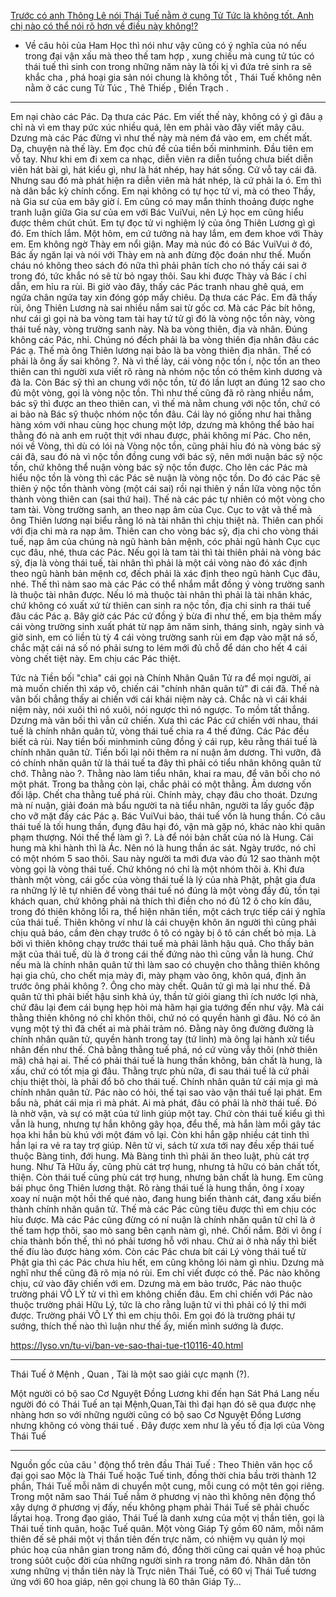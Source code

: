 [Trước có anh Thông Lê nói Thái Tuế nằm ở cung Tử Tức là không tốt. Anh chị nào có thể nói rõ hơn về điều này không!?](https://lyso.vn/tu-vi/ban-ve-sao-thai-tue-t10116-40.html)
- Về câu hỏi của Ham Học thì nói như vậy cũng có ý nghĩa của nó nếu trong đại vận xấu mà theo thế tam hợp , xung chiếu mà cung tử túc có thái tuế thì sinh con trong những năm này là tối kị vì đứa trẻ sinh ra sẽ khắc cha , phá hoại gia sản nói chung là không tốt , Thái Tuế không nên nằm ở các cung Tử Túc , Thê Thiếp , Điền Trạch .

--------

Em nại chào các Pác.
Dạ thưa các Pác. Em viết thế này, không có ý gì đâu ạ chỉ nà vì em thay pức xúc nhiều quá, lên em phải vào đây viết mây câu. Dzưng mà các Pác đừng vì như thế này mà ném đá vào em, em chết mất.
Dạ, chuyện nà thế lày.
Em đọc chủ đề của tiền bối minhminh. Đầu tiên em vỗ tay. Như khi em đi xem ca nhạc, diễn viên ra diễn tuồng chưa biết diễn viên hát bài gì, hát kiểu gì, như là hát nhép, hay hát sống. Cứ vỗ tay cái đã. Nhưng sau đó mà phát hiện ra diễn viên mà hát nhép, là cứ phải la ó.
Em thì nà dân bắc kỳ chính cống. Em nại không có tự học tử vi, mà có theo Thầy, nà Gia sư của em bây giờ í. Em cũng có may mắn thỉnh thoảng được nghe tranh luận giữa Gia sư của em với Bác VuiVui, nên Lý học em cũng hiểu được thêm chút chút. Em tự đọc tử vi nghiệm lý của ông Thiên Lương gì gì đó. Em thích lắm. Một hôm, em cứ tưởng nà hay lắm, em đem khoe với Thày em. Em không ngờ Thày em nổi giận. May mà núc đó có Bác VuiVui ở đó, Bác ấy ngăn lại và nói với Thày em nà anh đừng độc đoán như thế. Muốn cháu nó không theo sách đó nữa thì phải phân tích cho nó thấy cái sai ở trong đó, tức khắc nó sẽ từ bỏ ngay thôi.
Sau khi được Thày và Bác í chỉ dẫn, em hỉu ra rùi. Bi giờ vào đây, thấy các Pác tranh nhau ghê quá, em ngứa chân ngứa tay xin đóng góp mấy chiêu.
Dạ thưa các Pác. Em đã thấy rùi, ông Thiên Lương nà sai nhiều nắm sai từ gốc cơ. Mà các Pác bít hông, như cái gì gọi nà ba vòng tam tài hay tứ tử gì đó là vòng nộc tồn này, vòng thái tuế này, vòng trường sanh này. Nà ba vòng thiên, địa và nhân. Đúng không các Pác, nhỉ. Chúng nó đếch phải là ba vòng thiên địa nhân đâu các Pác ạ. Thế mà ông Thiên lương nại bảo là ba vòng thiên địa nhân. Thế có phải là ông ấy sai không ?. Nà vì thế lày, cái vòng nộc tồn í, nộc tồn an theo thiên can thì người xưa viết rõ ràng nà nhóm nộc tồn có thêm kình dương và đà la. Còn Bác sỹ thì an chung với nộc tồn, từ đó lần lượt an đúng 12 sao cho đủ một vòng, gọi là vòng nộc tồn. Thì như thế cũng đã rõ ràng nhiều nắm, bác sỹ thì được an theo thiên can, vì thế mà nằm chung với nộc tồn, chứ có ai bảo nà Bác sỹ thuộc nhóm nộc tồn đâu. Cái lày nó giống như hai thằng hàng xóm với nhau cùng học chung một lớp, dzưng mà không thể bảo hai thằng đó nà anh em ruột thịt với nhau được, phải không mí Pác. Cho nên, nói về Vòng, thì dù có lói nà Vòng nộc tồn, cũng phải hỉu đó nà vòng bác sỹ cái đã, sau đó nà vì nộc tồn đồng cung với bác sỹ, nên mới nuận bác sỹ nộc tồn, chứ không thể nuận vòng bác sỹ nộc tồn được. Cho lên các Pác mà hiểu nộc tồn là vòng thì các Pác sẽ nuận là vòng nộc tồn. Do đó các Pác sẽ thiên ý nộc tồn thành vòng (một cái sai) rồi nại thiên ý nần lữa vòng nộc tồn thành vòng thiên can (sai thứ hai). Thế nà các pác tự nhiên có một vòng cho tam tài.
Vòng trường sanh, an theo nạp âm của Cục. Cục to vật vã thế mà ông Thiên lương nại biểu rằng ló nà tài nhân thì chịu thiệt nà. Thiên can phối với địa chi mà ra nạp âm. Thiên can cho vòng bác sỹ, địa chi cho vòng thái tuế, nạp âm của chúng nà ngũ hành bản mệnh, cóc phải ngũ hành Cục cục cục đâu, nhé, thưa các Pác. Nếu gọi là tam tài thì tài thiên phải nà vòng bác sỹ, địa là vòng thái tuế, tài nhân thì phải là một cái vòng nào đó xác định theo ngũ hành bản mệnh cơ, đếch phải là xác định theo ngũ hành Cục đâu, nhé. Thế thì nàm sao mà các Pác có thể nhắm mắt đồng ý vòng trường sanh là thuộc tài nhân được. Nếu ló mà thuộc tài nhân thì phải là tài nhân khác, chứ không có xuất xứ từ thiên can sinh ra nộc tồn, địa chi sinh ra thái tuế đâu các Pác ạ. Bây giờ các Pác cứ đồng ý bừa đi như thế, em bịa thêm mấy cái vòng trường sinh xuất phát từ nạp âm năm sinh, tháng sinh, ngày sinh và giờ sinh, em có liền tù tỳ 4 cái vòng trường sanh rùi em đạp vào mặt ná số, chắc mặt cái ná số nó phải sưng to lém mới đủ chỗ để dán cho hết 4 cái vòng chết tiệt này.
Em chịu các Pác thiệt.


Tức nà Tiền bối "chìa" cái gọi nà Chính Nhân Quân Tử ra để mọi người, ai mà muốn chiến thì xáp vô, chiến cái "chính nhân quân tử" đi cái đã. Thế nà vãn bối chẳng thấy ai chiến với cái khái niệm này cả. Chắc nà vì cái khái niệm này, nói xuôi thì nó xuôi, nói ngược thì nó ngược. To mồm tất thắng.
Dzưng mà vãn bối thì vẫn cứ chiến. Xưa thì các Pác cứ chiến với nhau, thái tuế là chính nhân quân tử, vòng thái tuế chia ra 4 thế đứng. Các Pác đều biết cả rùi. Nay tiền bối minhminh cũng đồng ý cái rụp, kêu rằng thái tuế là chính nhăn quân tử. Tiền bối lại nôi thêm ra ní nuận âm dương. Thì vưỡn, đã có chính nhăn quân tử là thái tuế ta đây thì phải có tiểu nhân không quân tử chớ. Thằng nào ?. Thằng nào làm tiểu nhân, khai ra mau, để vãn bối cho nó một phát. Trong ba thằng còn lại, chắc phải có một thằng. Âm dương vốn đối lập. Chết cha thằng tuế phá rùi. Chính mày, chạy đâu cho thoát. Dzưng mà ní nuận, giải đoán mà bẩu người ta nà tiểu nhân, người ta lấy guốc đập cho vỡ mặt đấy các Pác ạ.
Bác VuiVui bảo, thái tuế vốn là hung thần. Có câu thái tuế là tối hung thần, đụng đâu hại đó, vận mà gặp nó, khác nào khi quân phạm thượng. Nói thế thể làm gì ?. Là để nói bản chất của nó là Hung. Cái hung mà khi hành thì là Ác. Nên nó là hung thần ác sát. Ngày trước, nó chỉ có một nhóm 5 sao thôi. Sau này người ta mới đưa vào đủ 12 sao thành một vòng gọi là vòng thái tuế. Chứ không nó chỉ là một nhóm thôi à. Khi đưa thành một vòng, cái gốc của vòng thái tuế là lý của nhà Phật, phật gia đưa ra những lý lẽ tự nhiên để vòng thái tuế nó đúng là một vòng đầy đủ, tồn tại khách quan, chứ không phải nà thích thì điền cho nó đủ 12 ô cho kín đâu, trong đó thiên không lồi ra, thể hiện nhãn tiền, một cách trực tiếp cái ý nghĩa của thái tuế. Thiên không ví như là cái chuyện khôn ăn người thì cũng phải chịu quả báo, cầm đèn chạy trước ô tô có ngày bị ô tô cán chết bỏ mịa. Là bởi vì thiên không chạy trước thái tuế mà phải lãnh hậu quả. Cho thấy bản mặt của thái tuế, dù là ở trong cái thế đứng nào thì cũng vẫn là hung. Chứ nếu mà là chính nhân quân tử thì làm sao có chuyện cho thằng thiên không hại gia chủ, cho chết mịa mày đi, mày phạm vào ông, khôn quá, định ăn trước ông phải không ?. Ông cho mày chết. Quân tử gì mà lại như thế. Đã quân tử thì phải biết hậu sinh khả úy, thần tử giỏi giang thì ích nước lợi nhà, chứ đâu lại đem cái bụng hẹp hòi mà hãm hại gia tướng đến như vậy. Mà cái thằng thiên không nó chỉ khôn thôi, chứ nó có quyền hành gì đâu. Nó có ăn vụng một tý thì đã chết ai mà phải trảm nó. Đằng này ông đường đường là chính nhân quân tử, quyền hành trong tay (tứ linh) mà ông lại hành xử tiểu nhân đến như thế. Chả bằng thằng tuế phá, nó cứ vùng vẫy thôi (nhờ thiên mã) chả hại ai. Thế có phải thái tuế là hung thần không, bản chất là hung, là xấu, chứ có tốt mịa gì đâu. Thằng trực phù nữa, đi sau thái tuế là cứ phải chịu thiệt thòi, là phải đổ bô cho thái tuế. Chính nhân quân tử cái mịa gì mà chính nhân quân tử.
Pác nào có hỏi, thế tại sao vào vận thái tuế lại phát. Em bẩu nà, phát cái mịa rì mà phát. Ai mà phát, đâu có phải là nhờ thái tuế. Đó là nhờ vận, và sự có mặt của tứ linh giúp một tay. Chứ còn thái tuế kiểu gì thì vẫn là hung, nhưng tự hắn không gây họa, đểu thế, mà hắn làm mồi gây tác họa khi hắn bù khú với một đám vô lại. Còn khi hắn gặp nhiều cát tinh thì hắn lại ra vẻ ra tay trợ giúp. Nên tử vi, sách từ xưa tới nay đều xếp thái tuế thuộc Bàng tinh, đới hung. Mà Bàng tinh thì phải ăn theo luật, phù cát trợ hung. Như Tả Hữu ấy, cũng phù cát trợ hung, nhưng tả hữu có bản chất tốt, thiện. Còn thái tuế cũng phù cát trợ hung, nhưng bản chất là hung.
Em cũng bái phục ông Thiên lương thật. Rõ ràng thái tuế là hung thần, ông í xoay xoay ní nuận một hồi thế qué nào, đang hung biến thành cát, đang xấu biến thành chính nhân quân tử. Thế mà các Pác cũng tiêu được thì em chịu cóc hỉu được.
Mà các Pác cũng đừng có ní nuận là chính nhăn quân tử chỉ là ở thế tam hợp thôi, sao mò sang bên cạnh nàm gì, nhé. Chối nắm. Bởi vì ông í chia thành bốn thế, thì nó phải tương hỗ với nhau. Chứ ai ở nhà nấy thì biết thế đíu lào được hàng xóm. Còn các Pác chưa bít cái Lý vòng thái tuế từ Phật gia thì các Pác chưa hỉu hết, em cũng không lói nàm gì nhìu. Dzưng mà nghĩ như thế cũng đã rõ mịa nó rùi.
Em chỉ viết được có thế. Pác nào không chịu, cứ vào đây chiến với em. Dzưng mà em bảo trước, Pác nào thuộc trường phái VÔ LÝ tử vi thì em không chiến đâu. Em chỉ chiến với Pác nào thuộc trường phái Hữu Lý, tức là cho rằng luận tử vi thì phải có lý thi mới được. Trường phái VÔ LÝ thì em chịu thôi. Em gọi đó là trường phái tự sướng, thích thế nào thì luận như thế ấy, miến mình sướng là được.

https://lyso.vn/tu-vi/ban-ve-sao-thai-tue-t10116-40.html

------------

Thái Tuế ở Mệnh , Quan , Tài là một sao giải cực mạnh (?).

Một người có bộ sao Cơ Nguyệt Đồng Lương khi đến hạn Sát Phá Lang nếu người đó có Thái Tuế an tại Mệnh,Quan,Tài thì đại hạn đó sẽ qua được nhẹ nhàng hơn so với những người cũng có bộ sao Cơ Nguyệt Đồng Lương nhưng không có vòng thái tuế . Đây được xem như là yếu tố địa lợi của Vòng Thái Tuế 

--------

Nguồn gốc của câu ' động thổ trên đầu Thái Tuế :
Theo Thiên văn học cổ đại gọi sao Mộc là Thái Tuế hoặc Tuế tinh, đồng thời chia bầu trời thành 12 phần, Thái Tuế mỗi năm di chuyển một cung, mỗi cung có một tên gọi riêng.
Trong một năm sao Thái Tuế nằm ở phương vị nào thì không nên động thổ xây dựng ở phương vị đấy, nếu không phạm phải Thái Tuế sẽ phải chuốc lấytai hoạ.
Trong đạo giáo, Thái Tuế là danh xưng của một vị thần tiên, gọi là Thái tuế tinh quân, hoặc Tuế quân. Một vòng Giáp Tý gồm 60 năm, mỗi năm thiên đế sẽ phái một vị thần tiên đến trực năm, có nhiệm vụ quản lý mọi phúc hoạ của nhân gian trong năm đó, đồng thời cũng cai quản về hoạ phúc trong súôt cuộc đời của những người sinh ra trong năm đó. Nhân dân tôn xưng những vị thần tiên này là Trực niên Thái Tuế, có 60 vị Thái Tuế tương ứng với 60 hoa giáp, nên gọi chung là 60 thân Giáp Tý...